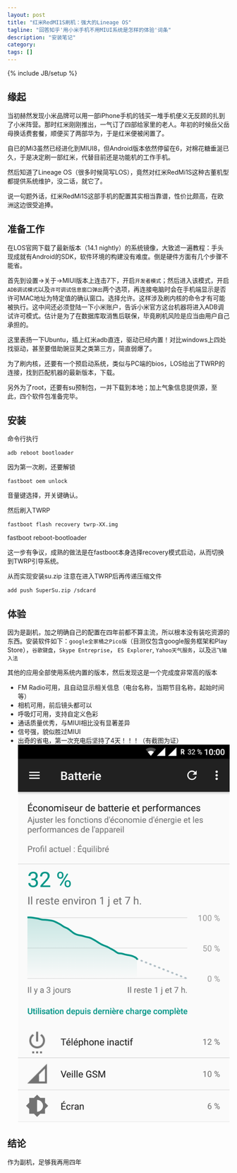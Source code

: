 ```yaml
---
layout: post
title: "红米RedMI1S刷机：强大的Lineage OS"
tagline: "回答知乎'用小米手机不用MIUI系统是怎样的体验'词条"
description: "安装笔记"
category: 
tags: []
---
```

{% include JB/setup %}


##  缘起
  
  当初赫然发现小米品牌可以用一部iPhone手机的钱买一堆手机便义无反顾的扎到了小米阵营。那时红米刚刚推出，一气订了四部给家里的老人。年初的时候岳父岳母换话费套餐，顺便买了两部华为，于是红米便被闲置了。
  
  自已的Mi3虽然已经进化到MIUI8，但Android版本依然停留在6，对棉花糖垂涎已久，于是决定刷一部红米，代替目前还是功能机的工作手机。
  
  然后知道了Lineage OS（很多时候简写LOS），竟然对红米RedMi1S这种古董机型都提供系统维护，没二话，就它了。
  
  说一句题外话，红米RedMi1S这部手机的配置其实相当靠谱，性价比颇高，在欧洲这边很受追捧。

##  准备工作

  在LOS官网下载了最新版本（14.1 nightly）的系统镜像，大致滤一遍教程：手头现成就有Android的SDK，软件环境的构建没有难度。倒是硬件方面有几个步骤不能省。
  
  首先到设置->关于->MIUI版本上连击7下，开启`开发者模式`；然后进入该模式，开启`ADB调试模式`以及`许可调试信息窗口弹出`两个选项，再连接电脑时会在手机端显示是否许可MAC地址为特定值的确认窗口。选择允许。这样涉及刷内核的命令才有可能被执行。这中间还必须登陆一下小米账户，告诉小米官方这台机器将进入ADB调试许可模式。估计是为了在数据库取消售后联保，毕竟刷机风险是应当由用户自己承担的。
  
  这里表扬一下Ubuntu，插上红米adb直连，驱动已经内置！对比windows上四处找驱动，甚至要借助豌豆荚之类第三方，简直弱爆了。
  
  为了刷内核，还要有一个预启动系统，类似与PC端的bios，LOS给出了TWRP的连接，找到匹配机器的最新版本，下载。
  
  另外为了root，还要有su预制包，一并下载到本地；加上气象信息提供源，至此，四个软件包准备完毕。
  
## 安装

  命令行执行 
  
	adb reboot bootloader

  因为第一次刷，还要解锁
  
	fastboot oem unlock

  音量键选择，开关键确认。

  然后刷入TWRP
  
	fastboot flash recovery twrp-XX.img

  fastboot reboot-bootloader 
  
  这一步有争议，成熟的做法是在fastboot本身选择recovery模式启动，从而切换到TWRP引导系统。

  从而实现安装su.zip
  注意在进入TWRP后再传递压缩文件
  
	add push SuperSu.zip /sdcard
  
## 体验

  因为是副机，加之明确自己的配置在四年前都不算主流，所以根本没有装吃资源的东西。安装软件如下：`google全家桶之Pico版`（目测仅包含google服务框架和Play Store），`谷歌键盘`，`Skype Entreprise`， `ES Explorer`, `Yahoo天气服务`，以及`迅飞输入法`
  
  其他的应用全部使用系统内置的版本，然后发现这是一个完成度非常高的版本
  
* FM Radio可用，且自动显示相关信息（电台名称，当期节目名称，起始时间等）
* 相机可用，前后镜头都可以
* 呼吸灯可用，支持自定义色彩
* 通话质量优秀，与MIUI相比没有显著差异
* 信号强，貌似胜过MIUI
* 出奇的省电，第一次充电后坚持了4天！！！（有截图为证）
![RedMi1S_LineageOS](/img/Screenshot_20170830-100045.png "红米1s在LOS系统下的耗电情况")
	
## 结论

  作为副机，足够我再用四年
	